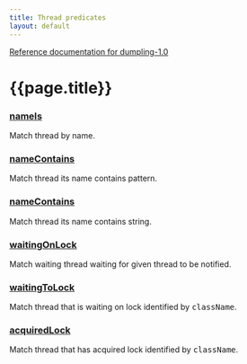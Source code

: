 ```yaml
---
title: Thread predicates
layout: default
---
```

[Reference documentation for dumpling-1.0](.)
# {{page.title}}
### [nameIs](./apidocs/com/github/olivergondza/dumpling/model/ProcessThread.html#nameIs(java.lang.String))
Match thread by name.
### [nameContains](./apidocs/com/github/olivergondza/dumpling/model/ProcessThread.html#nameContains(java.util.regex.Pattern))
Match thread its name contains pattern.
### [nameContains](./apidocs/com/github/olivergondza/dumpling/model/ProcessThread.html#nameContains(java.lang.String))
Match thread its name contains string.
### [waitingOnLock](./apidocs/com/github/olivergondza/dumpling/model/ProcessThread.html#waitingOnLock(java.lang.String))
Match waiting thread waiting for given thread to be notified.
### [waitingToLock](./apidocs/com/github/olivergondza/dumpling/model/ProcessThread.html#waitingToLock(java.lang.String))
Match thread that is waiting on lock identified by <tt>className</tt>.
### [acquiredLock](./apidocs/com/github/olivergondza/dumpling/model/ProcessThread.html#acquiredLock(java.lang.String))
Match thread that has acquired lock identified by <tt>className</tt>.
